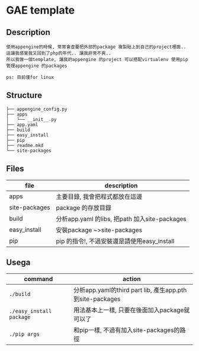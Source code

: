 GAE template
===

Description
---
    使用appengine的時候, 常常會虛要把外部的package 複製貼上到自己的project裡面.. 這讓我感覺我又回到了php的年代.. 讓我非常不爽..
    所以我做一個template, 讓我的appengine 的project 可以搭配virtualenv 使用pip 管理appengine 的packages

    ps: 目前僅for linux

Structure
---
```
├── appengine_config.py 
├── apps                  
│   └── __init__.py
├── app.yaml
├── build
├── easy_install
├── pip
├── readme.mkd
└── site-packages
```

Files
---

file| description|
---|---|
apps| 主要目錄, 我會把程式都放在這邊|
site-packages| package 的存放目錄|
build| 分析app.yaml 的libs, 把path 加入site-packages|
easy_install| 安裝package ~>site-packages|
pip| pip 的指令!, 不過安裝還是請使用easy_install|

Usega
---

command| action|
---|---|
`./build`| 分析app.yaml的third part lib, 產生app.pth 到site-packages|
`./easy_install package`| 用法基本上一樣, 只要在後面加入package就可以了|
`./pip args`|和pip一樣, 不過有加入site-packages的路徑|




